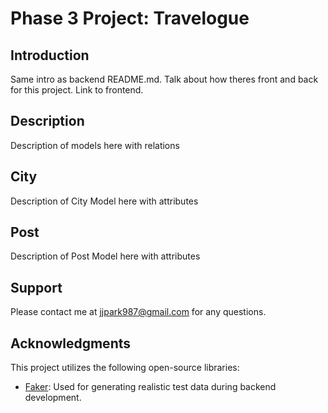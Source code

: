 # Phase 3 Project: Travelogue

## Introduction

Same intro as backend README.md. Talk about how theres front and back for this project. Link to frontend.

## Description

Description of models here with relations

## City

Description of City Model here with attributes

## Post

Description of Post Model here with attributes

## Support

Please contact me at jjpark987@gmail.com for any questions.

## Acknowledgments

This project utilizes the following open-source libraries:

- [Faker](https://github.com/faker-ruby/faker): Used for generating realistic test data during backend development.
